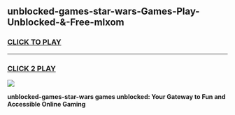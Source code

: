 
## unblocked-games-star-wars-Games-Play-Unblocked-&-Free-mlxom
<h3>
<a href="https://premium76.site?title=unblocked-games-star-wars&ref=24A">CLICK TO PLAY</a></h3>
<hr>

<h3>
<a href="https://premium76.site?title=unblocked-games-star-wars&ref=24A">CLICK 2 PLAY</a>
  
</h3>

<a href="https://premium76.site?title=unblocked-games-star-wars&ref=24A"><img src="https://clearcache.store/games.png"></a>


**unblocked-games-star-wars games unblocked: Your Gateway to Fun and Accessible Online Gaming**
